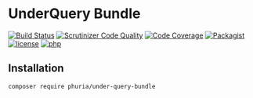 # UnderQuery Bundle
[![Build Status](https://img.shields.io/scrutinizer/build/g/phuria/UnderQueryBundle.svg?maxAge=3600)](https://scrutinizer-ci.com/g/phuria/UnderQueryBundle/build-status/master)
[![Scrutinizer Code Quality](https://img.shields.io/scrutinizer/g/phuria/UnderQueryBundle.svg?maxAge=3600)](https://scrutinizer-ci.com/g/phuria/UnderQueryBundle/?branch=master)
[![Code Coverage](https://img.shields.io/scrutinizer/coverage/g/phuria/UnderQueryBundle.svg?maxAge=3600)](https://scrutinizer-ci.com/g/phuria/UnderQueryBundle/?branch=master)
[![Packagist](https://img.shields.io/packagist/v/phuria/under-query-bundle.svg?maxAge=3600)](https://packagist.org/packages/phuria/under-query-bundle)
[![license](https://img.shields.io/github/license/phuria/UnderQueryBundle.svg?maxAge=2592000)]()
[![php](https://img.shields.io/badge/PHP-5.6-blue.svg?maxAge=2592000)]()

## Installation 

```
composer require phuria/under-query-bundle
```
